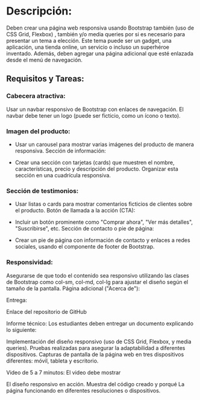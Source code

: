 # Descripción:
Deben crear una página web responsiva usando Bootstrap también (uso de CSS Grid, Flexbox) , también y/o media queries por si es necesario para presentar un tema a elección. Este tema puede ser un gadget, una aplicación, una tienda online, un servicio o incluso un superhéroe inventado. Además, deben agregar una página adicional que esté enlazada desde el menú de navegación.

## Requisitos y Tareas:

### Cabecera atractiva:

Usar un navbar responsivo de Bootstrap con enlaces de navegación.
El navbar debe tener un logo (puede ser ficticio, como un ícono o texto).


### Imagen del producto:

- Usar un carousel para mostrar varias imágenes del producto de manera responsiva.
Sección de información:

- Crear una sección con tarjetas (cards) que muestren el nombre, características, precio y descripción del producto.
Organizar esta sección en una cuadrícula responsiva.


### Sección de testimonios:

- Usar listas o cards para mostrar comentarios ficticios de clientes sobre el producto.
Botón de llamada a la acción (CTA):

- Incluir un botón prominente como "Comprar ahora", "Ver más detalles", "Suscribirse", etc.
Sección de contacto o pie de página:

- Crear un pie de página con información de contacto y enlaces a redes sociales, usando el componente de footer de Bootstrap.


### Responsividad:

Asegurarse de que todo el contenido sea responsivo utilizando las clases de Bootstrap como col-sm, col-md, col-lg para ajustar el diseño según el tamaño de la pantalla.
Página adicional ("Acerca de"):


Entrega:

Enlace del repositorio de GitHub

 

Informe técnico:
Los estudiantes deben entregar un documento explicando lo siguiente:

Implementación del diseño responsivo (uso de CSS Grid, Flexbox, y media queries).
Pruebas realizadas para asegurar la adaptabilidad a diferentes dispositivos.
Capturas de pantalla de la página web en tres dispositivos diferentes: móvil, tableta y escritorio.


Video de 5 a 7 minutos:
El video debe mostrar

El diseño responsivo en acción.
Muestra del código creado y porqué
La página funcionando en diferentes resoluciones o dispositivos.

